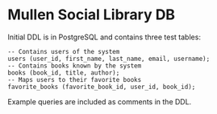 # Mullen Social Library DB

Initial DDL is in PostgreSQL and contains three test tables:

    -- Contains users of the system
    users (user_id, first_name, last_name, email, username);
    -- Contains books known by the system
    books (book_id, title, author);
    -- Maps users to their favorite books
    favorite_books (favorite_book_id, user_id, book_id);

Example queries are included as comments in the DDL.
